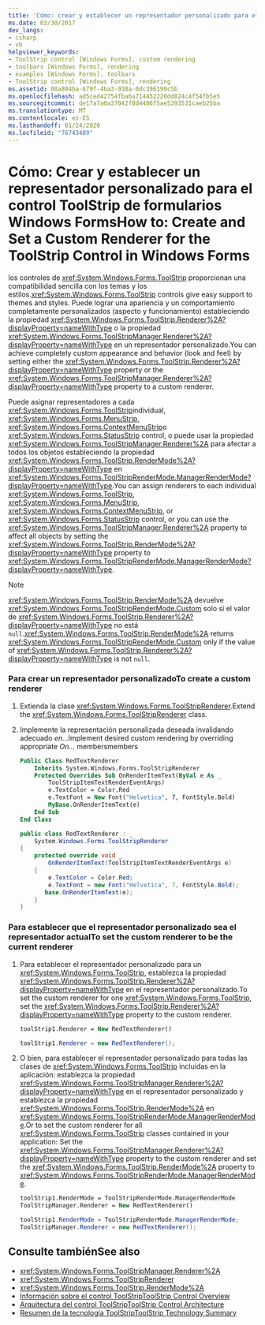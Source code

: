 ```yaml
---
title: 'Cómo: crear y establecer un representador personalizado para el control ToolStrip'
ms.date: 03/30/2017
dev_langs:
- csharp
- vb
helpviewer_keywords:
- ToolStrip control [Windows Forms], custom rendering
- toolbars [Windows Forms], rendering
- examples [Windows Forms], toolbars
- ToolStrip control [Windows Forms], rendering
ms.assetid: 88a804ba-679f-4ba3-938a-0dc396199c5b
ms.openlocfilehash: ad5ced42754fba6a714452220dd824c4f54fb5e5
ms.sourcegitcommit: de17a7a0a37042f0d4406f5ae5393531caeb25ba
ms.translationtype: MT
ms.contentlocale: es-ES
ms.lasthandoff: 01/24/2020
ms.locfileid: "76743409"
---
```

# <a name="how-to-create-and-set-a-custom-renderer-for-the-toolstrip-control-in-windows-forms"></a><span data-ttu-id="c0272-102">Cómo: Crear y establecer un representador personalizado para el control ToolStrip de formularios Windows Forms</span><span class="sxs-lookup"><span data-stu-id="c0272-102">How to: Create and Set a Custom Renderer for the ToolStrip Control in Windows Forms</span></span>
<span data-ttu-id="c0272-103">los controles de <xref:System.Windows.Forms.ToolStrip> proporcionan una compatibilidad sencilla con los temas y los estilos.</span><span class="sxs-lookup"><span data-stu-id="c0272-103"><xref:System.Windows.Forms.ToolStrip> controls give easy support to themes and styles.</span></span> <span data-ttu-id="c0272-104">Puede lograr una apariencia y un comportamiento completamente personalizados (aspecto y funcionamiento) estableciendo la propiedad <xref:System.Windows.Forms.ToolStrip.Renderer%2A?displayProperty=nameWithType> o la propiedad <xref:System.Windows.Forms.ToolStripManager.Renderer%2A?displayProperty=nameWithType> en un representador personalizado.</span><span class="sxs-lookup"><span data-stu-id="c0272-104">You can achieve completely custom appearance and behavior (look and feel) by setting either the <xref:System.Windows.Forms.ToolStrip.Renderer%2A?displayProperty=nameWithType> property or the <xref:System.Windows.Forms.ToolStripManager.Renderer%2A?displayProperty=nameWithType> property to a custom renderer.</span></span>  
  
 <span data-ttu-id="c0272-105">Puede asignar representadores a cada <xref:System.Windows.Forms.ToolStrip>individual, <xref:System.Windows.Forms.MenuStrip>, <xref:System.Windows.Forms.ContextMenuStrip>o <xref:System.Windows.Forms.StatusStrip> control, o puede usar la propiedad <xref:System.Windows.Forms.ToolStripManager.Renderer%2A> para afectar a todos los objetos estableciendo la propiedad <xref:System.Windows.Forms.ToolStrip.RenderMode%2A?displayProperty=nameWithType> en <xref:System.Windows.Forms.ToolStripRenderMode.ManagerRenderMode?displayProperty=nameWithType>.</span><span class="sxs-lookup"><span data-stu-id="c0272-105">You can assign renderers to each individual <xref:System.Windows.Forms.ToolStrip>, <xref:System.Windows.Forms.MenuStrip>, <xref:System.Windows.Forms.ContextMenuStrip>, or <xref:System.Windows.Forms.StatusStrip> control, or you can use the <xref:System.Windows.Forms.ToolStripManager.Renderer%2A> property to affect all objects by setting the <xref:System.Windows.Forms.ToolStrip.RenderMode%2A?displayProperty=nameWithType> property to <xref:System.Windows.Forms.ToolStripRenderMode.ManagerRenderMode?displayProperty=nameWithType>.</span></span>  
  
> [!NOTE]
> <span data-ttu-id="c0272-106"><xref:System.Windows.Forms.ToolStrip.RenderMode%2A> devuelve <xref:System.Windows.Forms.ToolStripRenderMode.Custom> solo si el valor de <xref:System.Windows.Forms.ToolStrip.Renderer%2A?displayProperty=nameWithType> no está `null`.</span><span class="sxs-lookup"><span data-stu-id="c0272-106"><xref:System.Windows.Forms.ToolStrip.RenderMode%2A> returns <xref:System.Windows.Forms.ToolStripRenderMode.Custom> only if the value of <xref:System.Windows.Forms.ToolStrip.Renderer%2A?displayProperty=nameWithType> is not `null`.</span></span>  
  
### <a name="to-create-a-custom-renderer"></a><span data-ttu-id="c0272-107">Para crear un representador personalizado</span><span class="sxs-lookup"><span data-stu-id="c0272-107">To create a custom renderer</span></span>  
  
1. <span data-ttu-id="c0272-108">Extienda la clase <xref:System.Windows.Forms.ToolStripRenderer>.</span><span class="sxs-lookup"><span data-stu-id="c0272-108">Extend the <xref:System.Windows.Forms.ToolStripRenderer> class.</span></span>  
  
2. <span data-ttu-id="c0272-109">Implemente la representación personalizada deseada invalidando adecuado *en...*</span><span class="sxs-lookup"><span data-stu-id="c0272-109">Implement desired custom rendering by overriding appropriate *On…*</span></span> <span data-ttu-id="c0272-110">members</span><span class="sxs-lookup"><span data-stu-id="c0272-110">members</span></span>  
  
    ```vb  
    Public Class RedTextRenderer  
        Inherits System.Windows.Forms.ToolStripRenderer  
        Protected Overrides Sub OnRenderItemText(ByVal e As _  
            ToolStripItemTextRenderEventArgs)   
            e.TextColor = Color.Red  
            e.TextFont = New Font("Helvetica", 7, FontStyle.Bold)  
            MyBase.OnRenderItemText(e)  
        End Sub  
    End Class  
    ```  
  
    ```csharp  
    public class RedTextRenderer : _  
        System.Windows.Forms.ToolStripRenderer  
    {  
        protected override void _  
            OnRenderItemText(ToolStripItemTextRenderEventArgs e)  
        {  
            e.TextColor = Color.Red;  
            e.TextFont = new Font("Helvetica", 7, FontStyle.Bold);  
           base.OnRenderItemText(e);  
        }  
    }  
    ```  
  
### <a name="to-set-the-custom-renderer-to-be-the-current-renderer"></a><span data-ttu-id="c0272-111">Para establecer que el representador personalizado sea el representador actual</span><span class="sxs-lookup"><span data-stu-id="c0272-111">To set the custom renderer to be the current renderer</span></span>  
  
1. <span data-ttu-id="c0272-112">Para establecer el representador personalizado para un <xref:System.Windows.Forms.ToolStrip>, establezca la propiedad <xref:System.Windows.Forms.ToolStrip.Renderer%2A?displayProperty=nameWithType> en el representador personalizado.</span><span class="sxs-lookup"><span data-stu-id="c0272-112">To set the custom renderer for one <xref:System.Windows.Forms.ToolStrip>, set the <xref:System.Windows.Forms.ToolStrip.Renderer%2A?displayProperty=nameWithType> property to the custom renderer.</span></span>  
  
    ```vb  
    toolStrip1.Renderer = New RedTextRenderer()  
    ```  
  
    ```csharp  
    toolStrip1.Renderer = new RedTextRenderer();  
    ```  
  
2. <span data-ttu-id="c0272-113">O bien, para establecer el representador personalizado para todas las clases de <xref:System.Windows.Forms.ToolStrip> incluidas en la aplicación: establezca la propiedad <xref:System.Windows.Forms.ToolStripManager.Renderer%2A?displayProperty=nameWithType> en el representador personalizado y establezca la propiedad <xref:System.Windows.Forms.ToolStrip.RenderMode%2A> en <xref:System.Windows.Forms.ToolStripRenderMode.ManagerRenderMode>.</span><span class="sxs-lookup"><span data-stu-id="c0272-113">Or to set the custom renderer for all <xref:System.Windows.Forms.ToolStrip> classes contained in your application: Set the <xref:System.Windows.Forms.ToolStripManager.Renderer%2A?displayProperty=nameWithType> property to the custom renderer and set the <xref:System.Windows.Forms.ToolStrip.RenderMode%2A> property to <xref:System.Windows.Forms.ToolStripRenderMode.ManagerRenderMode>.</span></span>  
  
    ```vb  
    toolStrip1.RenderMode = ToolStripRenderMode.ManagerRenderMode  
    ToolStripManager.Renderer = New RedTextRenderer()  
    ```  
  
    ```csharp  
    toolStrip1.RenderMode = ToolStripRenderMode.ManagerRenderMode;  
    ToolStripManager.Renderer = new RedTextRenderer();  
    ```  
  
## <a name="see-also"></a><span data-ttu-id="c0272-114">Consulte también</span><span class="sxs-lookup"><span data-stu-id="c0272-114">See also</span></span>

- <xref:System.Windows.Forms.ToolStripManager.Renderer%2A>
- <xref:System.Windows.Forms.ToolStripRenderer>
- <xref:System.Windows.Forms.ToolStrip.RenderMode%2A>
- [<span data-ttu-id="c0272-115">Información sobre el control ToolStrip</span><span class="sxs-lookup"><span data-stu-id="c0272-115">ToolStrip Control Overview</span></span>](toolstrip-control-overview-windows-forms.md)
- [<span data-ttu-id="c0272-116">Arquitectura del control ToolStrip</span><span class="sxs-lookup"><span data-stu-id="c0272-116">ToolStrip Control Architecture</span></span>](toolstrip-control-architecture.md)
- [<span data-ttu-id="c0272-117">Resumen de la tecnología ToolStrip</span><span class="sxs-lookup"><span data-stu-id="c0272-117">ToolStrip Technology Summary</span></span>](toolstrip-technology-summary.md)
